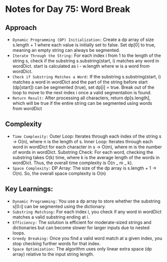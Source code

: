 # Notes for Day 75: Word Break

## Approach

- `Dynamic Programming (DP) Initialization:` Create a dp array of size s.length + 1 where each value is initially set to false.
  Set dp[0] to true, meaning an empty string can always be segmented.
- `Iterate Through the String:` For each index i from 1 to the length of the string s, check if the substring s.substring(start, i) matches any word in wordDict.
  start is calculated as i - w.length where w is a word from wordDict.
- `Check if Substring Matches a Word:` If the substring s.substring(start, i) matches a word in wordDict and the part of the string before start (dp[start]) can be segmented (true), set dp[i] = true.
  Break out of the loop to move to the next index i once a valid segmentation is found.
- `Return Result:` After processing all characters, return dp[s.length], which will be true if the entire string can be segmented using words from wordDict

## Complexity

- `Time Complexity:` Outer Loop: Iterates through each index of the string s → O(n), where n is the length of s.
  Inner Loop: Iterates through each word in wordDict for each character in s → O(m), where m is the number of words in wordDict.
  Substring Check: For each word, checking the substring takes O(k) time, where k is the average length of the words in wordDict.
  Thus, the overall time complexity is O(n _ m _ k).
- `Space Complexity:` DP Array: The size of the dp array is s.length + 1 → O(n).
  So, the overall space complexity is O(n)

## Key Learnings:

- `Dynamic Programming:` You use a dp array to store whether the substring s[0:i] can be segmented using the dictionary.
- `Substring Matching:` For each index i, you check if any word in wordDict matches a valid substring ending at i.
- `Efficiency:` The solution is efficient for moderate-sized strings and dictionaries but can become slower for larger inputs due to nested loops.
- `Greedy Breaking:` Once you find a valid word match at a given index, you stop checking further words for that index.
- `Space Optimization:` The algorithm uses only linear extra space (dp array) relative to the input string length.
